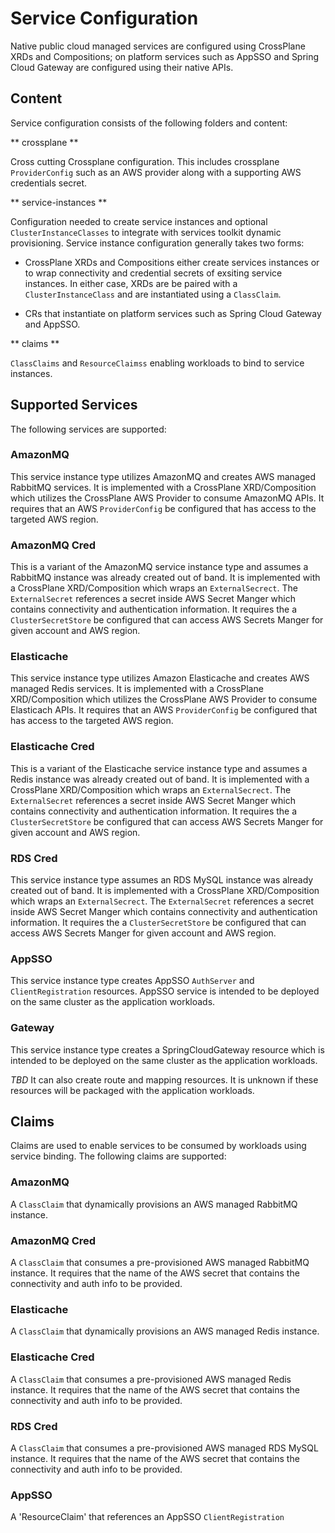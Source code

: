 # Service Configuration


Native public cloud managed services are configured using CrossPlane XRDs and Compositions; on platform services such as AppSSO and Spring Cloud Gateway
are configured using their native APIs.

## Content

Service configuration consists of the following folders and content:

** crossplane **

Cross cutting Crossplane configuration.  This includes crossplane `ProviderConfig` such as an AWS provider along
with a supporting AWS credentials secret.

** service-instances **

Configuration needed to create service instances and optional `ClusterInstanceClasses` to integrate with services toolkit dynamic provisioning.  Service instance 
configuration generally takes two forms:

- CrossPlane XRDs and Compositions either create services instances or to wrap connectivity and credential secrets of exsiting service instances.  In either case, XRDs are be
paired with a `ClusterInstanceClass` and are instantiated using a `ClassClaim`.  

- CRs that instantiate on platform services such as Spring Cloud Gateway and AppSSO. 

** claims **

`ClassClaims` and `ResourceClaimss` enabling workloads to bind to service instances.  

## Supported Services

The following services are supported:

### AmazonMQ

This service instance type utilizes AmazonMQ and creates AWS managed RabbitMQ services.  It is implemented with a CrossPlane XRD/Composition which utilizes the CrossPlane AWS
Provider to consume AmazonMQ APIs.  It requires that an AWS `ProviderConfig` be configured that has access to the targeted AWS region.

### AmazonMQ Cred

This is a variant of the AmazonMQ service instance type and assumes a RabbitMQ instance was already created out of band.  It is implemented with a CrossPlane XRD/Composition which wraps an `ExternalSecrect`.  The `ExternalSecret` references a secret inside AWS Secret Manger which contains connectivity and authentication information.  It requires the 
a `ClusterSecretStore` be configured that can access AWS Secrets Manger for given account and AWS region.

### Elasticache

This service instance type utilizes Amazon Elasticache and creates AWS managed Redis services.  It is implemented with a CrossPlane XRD/Composition which utilizes the 
CrossPlane AWS Provider to consume Elasticach APIs.  It requires that an AWS `ProviderConfig` be configured that has access to the targeted AWS region.

### Elasticache Cred

This is a variant of the Elasticache service instance type and assumes a Redis instance was already created out of band.  It is implemented with a CrossPlane XRD/Composition which wraps an `ExternalSecrect`.  The `ExternalSecret` references a secret inside AWS Secret Manger which contains connectivity and authentication information.  It requires the 
a `ClusterSecretStore` be configured that can access AWS Secrets Manger for given account and AWS region.

### RDS Cred

This service instance type assumes an RDS MySQL instance was already created out of band.  It is implemented with a CrossPlane XRD/Composition which wraps an `ExternalSecrect`.  The `ExternalSecret` references a secret inside AWS Secret Manger which contains connectivity and authentication information.  It requires the 
a `ClusterSecretStore` be configured that can access AWS Secrets Manger for given account and AWS region.

### AppSSO

This service instance type creates AppSSO `AuthServer` and `ClientRegistration` resources.  AppSSO service is intended to be deployed on the same cluster as the application
workloads.

### Gateway

This service instance type creates a SpringCloudGateway resource which is intended to be deployed on the same cluster as the application workloads.  

*TBD*  It can also create route and mapping resources.  It is unknown if these resources will be packaged with the application workloads.

## Claims

Claims are used to enable services to be consumed by workloads using service binding.  The following claims are supported:

### AmazonMQ

A `ClassClaim` that dynamically provisions an AWS managed RabbitMQ instance.   

### AmazonMQ Cred

A `ClassClaim` that consumes a pre-provisioned AWS managed RabbitMQ instance.  It requires that the name of the AWS secret that contains the connectivity and auth info to 
be provided.

### Elasticache

A `ClassClaim` that dynamically provisions an AWS managed Redis instance.  

### Elasticache Cred

A `ClassClaim` that consumes a pre-provisioned AWS managed Redis instance.  It requires that the name of the AWS secret that contains the connectivity and auth info to 
be provided.

### RDS Cred

A `ClassClaim` that consumes a pre-provisioned AWS managed RDS MySQL instance.  It requires that the name of the AWS secret that contains the connectivity and auth info to 
be provided.

### AppSSO

A 'ResourceClaim' that references an AppSSO `ClientRegistration`